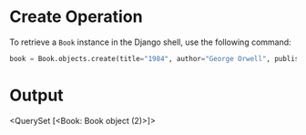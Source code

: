 # Create Operation

To retrieve a `Book` instance in the Django shell, use the following command:

```python
book = Book.objects.create(title="1984", author="George Orwell", published_date=1949)
```

# Output 

<QuerySet [<Book: Book object (2)>]>